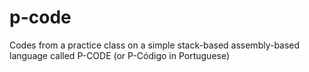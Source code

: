 # p-code

Codes from a practice class on a simple stack-based assembly-based language called P-CODE (or P-Código in Portuguese)
